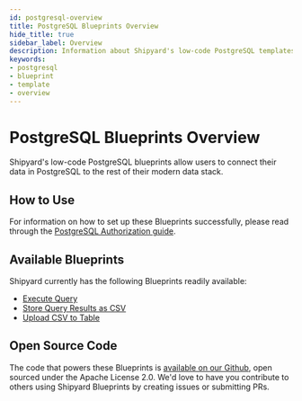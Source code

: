 ```yaml
---
id: postgresql-overview
title: PostgreSQL Blueprints Overview
hide_title: true
sidebar_label: Overview
description: Information about Shipyard's low-code PostgreSQL templates.
keywords:
- postgresql
- blueprint
- template
- overview
---
```


# PostgreSQL Blueprints Overview

Shipyard's low-code PostgreSQL blueprints allow users to connect their data in PostgreSQL to the rest of their modern data stack.

## How to Use
For information on how to set up these Blueprints successfully, please read through the [PostgreSQL Authorization guide](postgresql-authorization.md).

## Available Blueprints
Shipyard currently has the following Blueprints readily available: 
- [Execute Query](postgresql-execute-query.md)
- [Store Query Results as CSV](postgresql-store-query-results-as-csv.md)
- [Upload CSV to Table](postgresql-upload-csv-to-table.md)

## Open Source Code
The code that powers these Blueprints is [available on our Github](https://www.shipyardapp.com/docs/blueprint-library/postgresql), open sourced under the Apache License 2.0. We'd love to have you contribute to others using Shipyard Blueprints by creating issues or submitting PRs.
